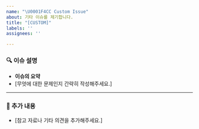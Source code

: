 ```yaml
---
name: "\U0001F4CC Custom Issue"
about: 기타 이슈를 제기합니다.
title: "[CUSTOM]"
labels: ''
assignees: ''

---
```


### 🔍 이슈 설명  
- **이슈의 요약**
- [무엇에 대한 문제인지 간략히 작성해주세요.]

---

### 📎 추가 내용  
- [참고 자료나 기타 의견을 추가해주세요.]
